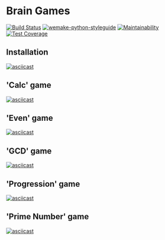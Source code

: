 # Brain Games
[![Build Status](https://travis-ci.org/georg-remer/python-project-lvl1.svg?branch=master)](https://travis-ci.org/georg-remer/python-project-lvl1)
[![wemake-python-styleguide](https://img.shields.io/badge/style-wemake-000000.svg)](https://github.com/wemake-services/wemake-python-styleguide)
[![Maintainability](https://api.codeclimate.com/v1/badges/936db6735ea6a4a580ed/maintainability)](https://codeclimate.com/github/georg-remer/python-project-lvl1/maintainability)
[![Test Coverage](https://api.codeclimate.com/v1/badges/936db6735ea6a4a580ed/test_coverage)](https://codeclimate.com/github/georg-remer/python-project-lvl1/test_coverage)

## Installation
[![asciicast](https://asciinema.org/a/354459.svg)](https://asciinema.org/a/354459)

## 'Calc' game
[![asciicast](https://asciinema.org/a/354463.svg)](https://asciinema.org/a/354463)

## 'Even' game
[![asciicast](https://asciinema.org/a/354464.svg)](https://asciinema.org/a/354464)

## 'GCD' game
[![asciicast](https://asciinema.org/a/354465.svg)](https://asciinema.org/a/354465)

## 'Progression' game
[![asciicast](https://asciinema.org/a/354466.svg)](https://asciinema.org/a/354466)

## 'Prime Number' game
[![asciicast](https://asciinema.org/a/354659.svg)](https://asciinema.org/a/354659)